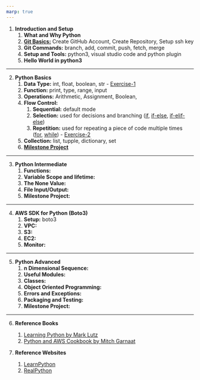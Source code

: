 ```yaml
---
marp: true
---
```


1. **Introduction and Setup**
   1. **What and Why Python** 
   2. **[Git Basics:](./../git/README.md)** Create GitHub Account, Create Repository, Setup ssh key
   3. **Git Commands:** branch, add, commit, push, fetch, merge
   4. **Setup and Tools:** python3, visual studio code and python plugin
   5. **Hello World in python3** 
      
---
2. **Python Basics**
   1. **Data Type:** int, float, boolean, str - [Exercise-1](./data/exercise-1.md)
   2. **Function:** print, type, range, input
   3. **Operations:** Arithmetic, Assignment, Boolean, 
   4. **Flow Control:**
      1. **Sequential:** default mode
      2. **Selection:** used for decisions and branching ([if](./data/assets/if.vpd.png), [if-else](./data/assets/if_else.vpd.png), [if-elif-else](./data/assets/if_elif_else.vpd.png))
      3. **Repetition:** used for repeating a piece of code multiple times ([for](./data/assets/for.vpd.png), [while](./data/assets/while.vpd.png)) - [Exercise-2](./data/exercise-2.md)
   5. **Collection:** list, tupple, dictionary, set
   6. **[Milestone Project](./data/milestone-project-1.md)**
  
---
3. **Python Intermediate**
   1. **Functions:** 
   2. **Variable Scope and lifetime:** 
   3. **The None Value:**
   4. **File Input/Output:**
   6. **Milestone Project:**
  
---
4. **AWS SDK for Python (Boto3)**
   1. **Setup:** boto3
   2. **VPC:** 
   3. **S3:** 
   4. **EC2:**
   5. **Monitor:**
  
---

5. **Python Advanced**
   1. **n Dimensional Sequence:**
   2. **Useful Modules:**
   3. **Classes:**
   4. **Object Oriented Programming:**
   5. **Errors and Exceptions:** 
   6. **Packaging and Testing:**
   7. **Milestone Project:** 
  
---
6. **Reference Books**
   1. [Learning Python by Mark Lutz](https://cfm.ehu.es/ricardo/docs/python/Learning_Python.pdf)
   2. [Python and AWS Cookbook by Mitch Garnaat](https://bedford-computing.co.uk/learning/wp-content/uploads/2015/10/Python-and-AWS-Cookbook.pdf)
   
7. **Reference Websites**
   1. [LearnPython](https://www.learnpython.org/)
   2. [RealPython](https://realpython.com/python-boto3-aws-s3/)